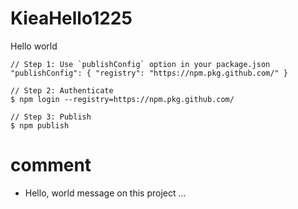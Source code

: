 # KieaHello1225

Hello world

```
// Step 1: Use `publishConfig` option in your package.json
"publishConfig": { "registry": "https://npm.pkg.github.com/" }

// Step 2: Authenticate
$ npm login --registry=https://npm.pkg.github.com/

// Step 3: Publish
$ npm publish
```

# comment

- Hello, world message on this project ...

